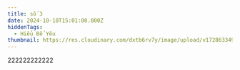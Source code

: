 ```yaml
---
title: số 3
date: 2024-10-10T15:01:00.000Z
hiddenTags:
  - Hiểu Để Yêu
thumbnail: https://res.cloudinary.com/dxtb6rv7y/image/upload/v1728633497/3_f0d4gc.jpg
---
```

222222222222
